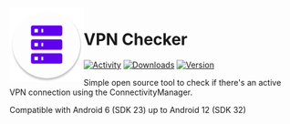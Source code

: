 <img src="https://github.com/ReduxFlakes/vpn-checker/blob/main/app/src/main/res/mipmap-xxxhdpi/ic_launcher_round.png" align="left" height="130px" width="130px">

# VPN Checker
[![Activity](https://img.shields.io/github/commit-activity/m/ReduxFlakes/vpn-checker)](https://github.com/ReduxFlakes/vpn-checker/commits/main)
[![Downloads](https://img.shields.io/github/downloads/ReduxFlakes/vpn-checker/total)](https://github.com/ReduxFlakes/vpn-checker/releases)
[![Version](https://img.shields.io/github/manifest-json/v/ReduxFlakes/vpn-checker)](https://github.com/ReduxFlakes/vpn-checker/blob/main/manifest.json)
<br/>

Simple open source tool to check if there's an active VPN connection using the ConnectivityManager.

Compatible with Android 6 (SDK 23) up to Android 12 (SDK 32)
